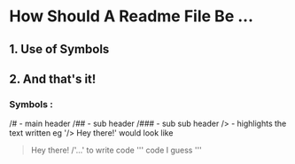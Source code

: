 # How Should A Readme File Be ...
## 1. Use of Symbols
## 2. And that's it!


### Symbols :
/# - main header
/## - sub header
/### - sub sub header
/> - highlights the text written 
eg '/> Hey there!' would look like
> Hey there!
/'...' to write code
''' code I guess '''
